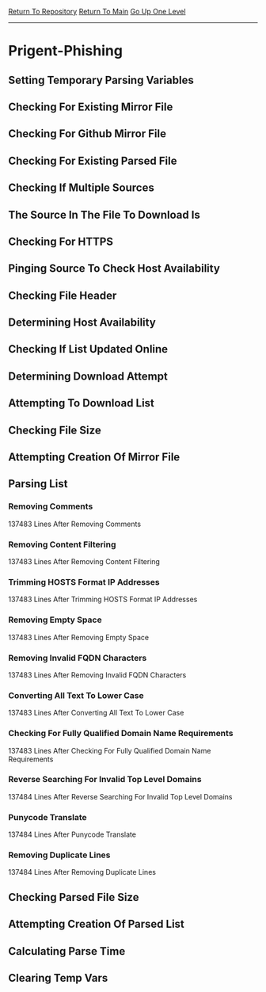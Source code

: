 [Return To Repository](https://github.com/bast69/piholeparser/)
[Return To Main](https://github.com/bast69/piholeparser/blob/master/RecentRunLogs/Mainlog.md)
[Go Up One Level](https://github.com/bast69/piholeparser/blob/master/RecentRunLogs/TopLevelScripts/30-Processing-External-Blacklists.md)
____________________________________
# Prigent-Phishing
## Setting Temporary Parsing Variables
## Checking For Existing Mirror File
## Checking For Github Mirror File
## Checking For Existing Parsed File
## Checking If Multiple Sources
## The Source In The File To Download Is
## Checking For HTTPS
## Pinging Source To Check Host Availability
## Checking File Header
## Determining Host Availability
## Checking If List Updated Online
## Determining Download Attempt
## Attempting To Download List
## Checking File Size
## Attempting Creation Of Mirror File
## Parsing List
### Removing Comments
137483 Lines After Removing Comments
### Removing Content Filtering
137483 Lines After Removing Content Filtering
### Trimming HOSTS Format IP Addresses
137483 Lines After Trimming HOSTS Format IP Addresses
### Removing Empty Space
137483 Lines After Removing Empty Space
### Removing Invalid FQDN Characters
137483 Lines After Removing Invalid FQDN Characters
### Converting All Text To Lower Case
137483 Lines After Converting All Text To Lower Case
### Checking For Fully Qualified Domain Name Requirements
137483 Lines After Checking For Fully Qualified Domain Name Requirements
### Reverse Searching For Invalid Top Level Domains
137484 Lines After Reverse Searching For Invalid Top Level Domains
### Punycode Translate
137484 Lines After Punycode Translate
### Removing Duplicate Lines
137484 Lines After Removing Duplicate Lines
## Checking Parsed File Size
## Attempting Creation Of Parsed List
## Calculating Parse Time
## Clearing Temp Vars

